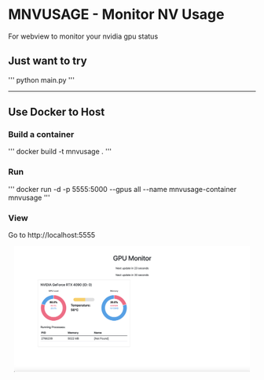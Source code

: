 # MNVUSAGE - Monitor NV Usage
For webview to monitor your nvidia gpu status

## Just want to try
'''
python main.py
'''

-----

## Use Docker to Host
### Build a container
'''
docker build -t mnvusage .
'''

### Run
'''
docker run -d -p 5555:5000 --gpus all --name mnvusage-container mnvusage
'''

### View

Go to http://localhost:5555

<p align="center">
	<img src="pic/mnvusage.png" alt="demo" width="480">